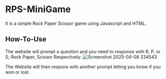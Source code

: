 # RPS-MiniGame
It is a simple Rock Paper Scissor game using Javascript and HTML.

## How-To-Use

The website will prompt a question and you need to response with R, P, or S; Rock Paper, Scissor Respectively.
![Screenshot 2025-04-08 234543](https://github.com/user-attachments/assets/8bb8c5cb-e492-455b-8bf9-e3c1117ffa7a)

The Website will then respons with another prompt letting you know if you won or lost.
